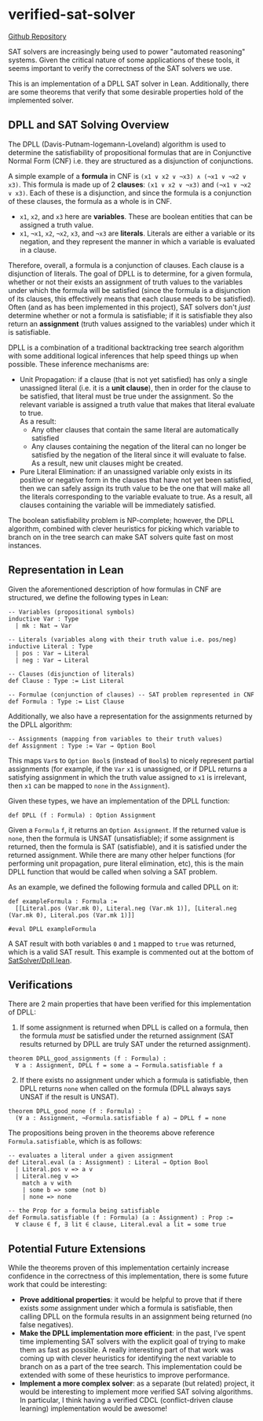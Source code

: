 # verified-sat-solver

[Github Repository](https://github.com/karankashyap04/verified-sat-solver)

SAT solvers are increasingly being used to power "automated reasoning" systems. Given the
critical nature of some applications of these tools, it seems important to verify
the correctness of the SAT solvers we use.

This is an implementation of a DPLL SAT solver in Lean. Additionally, there are some theorems
that verify that some desirable properties hold of the implemented solver.


## DPLL and SAT Solving Overview 

The DPLL (Davis-Putnam-logemann-Loveland) algorithm is used to determine the satisfiability
of propositional formulas that are in Conjunctive Normal Form (CNF) i.e. they are structured
as a disjunction of conjunctions.

A simple example of a **formula** in CNF is `(x1 ∨ x2 ∨ ¬x3) ∧ (¬x1 ∨ ¬x2 ∨ x3)`. This formula is made up
of 2 **clauses**: `(x1 ∨ x2 ∨ ¬x3)` and `(¬x1 ∨ ¬x2 ∨ x3)`. Each of these is a disjunction, and since
the formula is a conjunction of these clauses, the formula as a whole is in CNF.

- `x1`, `x2`, and `x3` here are **variables**. These are boolean entities that can be assigned a truth value.
- `x1`, `¬x1`, `x2`, `¬x2`, `x3`, and `¬x3` are **literals**. Literals are either a variable or its negation,
and they represent the manner in which a variable is evaluated in a clause.

Therefore, overall, a formula is a conjunction of clauses. Each clause is a disjunction of literals.
The goal of DPLL is to determine, for a given formula, whether or not their exists an assignment of
truth values to the variables under which the formula will be satisfied (since the formula is a disjunction of
its clauses, this effectively means that each clause needs to be satisfied). <br>
Often (and as has been implemented in this project), SAT solvers don't _just_ determine whether or not a formula
is satisfiable; if it is satisfiable they also return an **assignment** (truth values assigned to the variables)
under which it is satisfiable.

DPLL is a combination of a traditional backtracking tree search algorithm with some additional logical
inferences that help speed things up when possible. These inference mechanisms are:
- Unit Propagation: if a clause (that is not yet satisfied) has only a single unassigned literal (i.e. it is a
**unit clause**), then in order for the clause to be satisfied, that literal must be true under the assignment.
So the relevant variable is assigned a truth value that makes that literal evaluate to true. <br> As a result:
  - Any other clauses that contain the same literal are automatically satisfied 
  - Any clauses containing the negation of the literal can no longer be satisfied by the negation of the literal
  since it will evaluate to false. As a result, new unit clauses might be created. 
- Pure Literal Elimination: if an unassigned variable only exists in its positive or negative form in the clauses
that have not yet been satisfied, then we can safely assign its truth value to be the one that will make all the
literals corresponding to the variable evaluate to true. As a result, all clauses containing the variable will
be immediately satisfied.

The boolean satisfiability problem is NP-complete; however, the DPLL algorithm, combined with clever heuristics for
picking which variable to branch on in the tree search can make SAT solvers quite fast on most instances.


## Representation in Lean 

Given the aforementioned description of how formulas in CNF are structured, we define the following types
in Lean:

```lean
-- Variables (propositional symbols)
inductive Var : Type
  | mk : Nat → Var

-- Literals (variables along with their truth value i.e. pos/neg)
inductive Literal : Type
  | pos : Var → Literal
  | neg : Var → Literal

-- Clauses (disjunction of literals)
def Clause : Type := List Literal

-- Formulae (conjunction of clauses) -- SAT problem represented in CNF
def Formula : Type := List Clause
```

Additionally, we also have a representation for the assignments returned by the 
DPLL algorithm:
```lean
-- Assignments (mapping from variables to their truth values)
def Assignment : Type := Var → Option Bool
```
This maps `Var`s to `Option Bool`s (instead of `Bool`s) to nicely represent partial assignments
(for example, if the `Var` `x1` is unassigned, or if DPLL returns a satisfying assignment in which
the truth value assigned to `x1` is irrelevant, then `x1` can be mapped to `none` in the `Assignment`).

Given these types, we have an implementation of the DPLL function:
```lean
def DPLL (f : Formula) : Option Assignment
```
Given a `Formula` `f`, it returns an `Option Assignment`. If the returned value is `none`, then the formula
is UNSAT (unsatisfiable); if some assignment is returned, then the formula is SAT (satisfiable), and it is
satisfied under the returned assignment. While there are many other helper functions (for performing
unit propagation, pure literal elimination, etc), this is the main DPLL function that would be called when
solving a SAT problem.

As an example, we defined the following formula and called DPLL on it:
```lean
def exampleFormula : Formula :=
  [[Literal.pos (Var.mk 0), Literal.neg (Var.mk 1)], [Literal.neg (Var.mk 0), Literal.pos (Var.mk 1)]]

#eval DPLL exampleFormula
```

A SAT result with both variables `0` and `1` mapped to `true` was returned, which is a valid SAT result.
This example is commented out at the bottom of [SatSolver/Dpll.lean](./SatSolver/Dpll.lean).


## Verifications

There are 2 main properties that have been verified for this implementation of DPLL:
1. If some assignment is returned when DPLL is called on a formula, then the formula _must_ be satisfied
under the returned assignment (SAT results returned by DPLL are truly SAT under the returned assignment).
```lean
theorem DPLL_good_assignments (f : Formula) :
  ∀ a : Assignment, DPLL f = some a → Formula.satisfiable f a
```

2. If there exists no assignment under which a formula is satisfiable, then DPLL returns `none` when called
on the formula (DPLL always says UNSAT if the result is UNSAT).
```lean
theorem DPLL_good_none (f : Formula) :
  (∀ a : Assignment, ¬Formula.satisfiable f a) → DPLL f = none
```

The propositions being proven in the theorems above reference `Formula.satisfiable`, which
is as follows:
```lean
-- evaluates a literal under a given assignment
def Literal.eval (a : Assignment) : Literal → Option Bool
  | Literal.pos v => a v
  | Literal.neg v =>
    match a v with
    | some b => some (not b)
    | none => none

-- the Prop for a formula being satisfiable 
def Formula.satisfiable (f : Formula) (a : Assignment) : Prop :=
  ∀ clause ∈ f, ∃ lit ∈ clause, Literal.eval a lit = some true
```


## Potential Future Extensions 

While the theorems proven of this implementation certainly increase confidence in the correctness of this
implementation, there is some future work that could be interesting:
- **Prove additional properties**: it would be helpful to prove that if there exists _some_ assignment under
which a formula is satisfiable, then calling DPLL on the formula results in an assignment being returned
(no false negatives).
- **Make the DPLL implementation more efficient**: in the past, I've spent time implementing SAT solvers with the explicit
goal of trying to make them as fast as possible. A really interesting part of that work was coming up with clever
heuristics for identifying the next variable to branch on as a part of the tree search. This implementation could
be extended with some of these heuristics to improve performance. 
- **Implement a more complex solver**: as a separate (but related) project, it would be interesting to implement more
verified SAT solving algorithms. In particular, I think having a verified CDCL (conflict-driven clause learning)
implementation would be awesome! 
